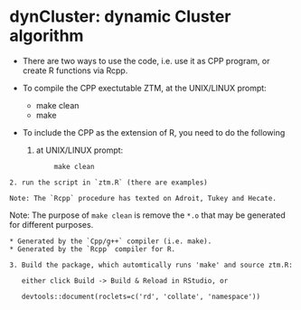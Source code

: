 # dynCluster: dynamic Cluster algorithm

* There are two ways to use the code, i.e. use it as CPP program, or create R functions via Rcpp.

* To compile the CPP exectutable ZTM, at the UNIX/LINUX prompt:

   * make clean
   * make

* To include the CPP as the extension of R, you need to do the following

    1. at UNIX/LINUX prompt:
```
           make clean
```
    2. run the script in `ztm.R` (there are examples)

    Note: The `Rcpp` procedure has texted on Adroit, Tukey and Hecate.

Note: The purpose of `make clean` is remove the `*.o` that may be generated for different purposes.

    * Generated by the `Cpp/g++` compiler (i.e. make).
    * Generated by the `Rcpp` compiler for R.
 
    3. Build the package, which automtically runs 'make' and source ztm.R:
 
       either click Build -> Build & Reload in RStudio, or 

       devtools::document(roclets=c('rd', 'collate', 'namespace'))

 
